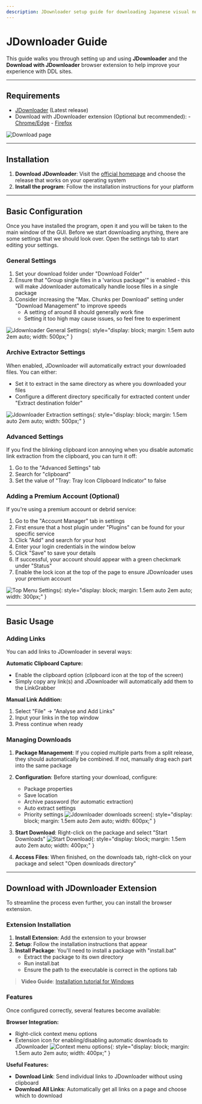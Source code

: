 ```yaml
---
description: JDownloader setup guide for downloading Japanese visual novels. Automate VN downloads from file hosting services, handle split archives, and manage bulk downloads efficiently.
---
```


# JDownloader Guide

This guide walks you through setting up and using **JDownloader** and the **Download with JDownloader** browser extension to help improve your experience with DDL sites.

---

## Requirements

- [JDownloader](https://jdownloader.org/download/index) (Latest release)
- Download with JDownloader extension (Optional but recommended):
      - [Chrome/Edge](https://chromewebstore.google.com/detail/download-with-jdownloader/jfpmbokkdeapjommajdfmmheiiakdlgo)
      - [Firefox](https://addons.mozilla.org/en-US/firefox/addon/download-with-jdownloader/)

![Download page](assets/jdownloader1.png)

---

## Installation

1. **Download JDownloader**: Visit the [official homepage](https://jdownloader.org/download/index) and choose the release that works on your operating system
2. **Install the program**: Follow the installation instructions for your platform

---

## Basic Configuration

Once you have installed the program, open it and you will be taken to the main window of the GUI. Before we start downloading anything, there are some settings that we should look over. Open the settings tab to start editing your settings.

### General Settings

1. Set your download folder under "Download Folder"
2. Ensure that "Group single files in a 'various package'" is enabled - this will make Jdownloader automatically handle loose files in a single package
3. Consider increasing the "Max. Chunks per Download" setting under "Download Management" to improve speeds
     - A setting of around 8 should generally work fine
     - Setting it too high may cause issues, so feel free to experiment

![Jdownloader General Settings](assets/jdownloader3.png){: style="display: block; margin: 1.5em auto 2em auto; width: 500px;" }

### Archive Extractor Settings

When enabled, JDownloader will automatically extract your downloaded files. You can either:

- Set it to extract in the same directory as where you downloaded your files
- Configure a different directory specifically for extracted content under "Extract destination folder"

![Jdownloader Extraction settings](assets/jdownloader2.png){: style="display: block; margin: 1.5em auto 2em auto; width: 500px;" }

### Advanced Settings

If you find the blinking clipboard icon annoying when you disable automatic link extraction from the clipboard, you can turn it off:

1. Go to the "Advanced Settings" tab
2. Search for "clipboard"
3. Set the value of "Tray: Tray Icon Clipboard Indicator" to false

### Adding a Premium Account (Optional)

If you're using a premium account or debrid service:

1. Go to the "Account Manager" tab in settings
2. First ensure that a host plugin under "Plugins" can be found for your specific service
3. Click "Add" and search for your host
4. Enter your login credentials in the window below
5. Click "Save" to save your details
6. If successful, your account should appear with a green checkmark under "Status"
7. Enable the lock icon at the top of the page to ensure JDownloader uses your premium account

![Top Menu Settings](assets/jdownloader4.png){: style="display: block; margin: 1.5em auto 2em auto; width: 300px;" }

---

## Basic Usage

### Adding Links

You can add links to JDownloader in several ways:

**Automatic Clipboard Capture:**

- Enable the clipboard option (clipboard icon at the top of the screen)
- Simply copy any link(s) and JDownloader will automatically add them to the LinkGrabber

**Manual Link Addition:**

1. Select "File" → "Analyse and Add Links"
2. Input your links in the top window
3. Press continue when ready

### Managing Downloads

1. **Package Management**: If you copied multiple parts from a split release, they should automatically be combined. If not, manually drag each part into the same package
2. **Configuration**: Before starting your download, configure:

    - Package properties
    - Save location
    - Archive password (for automatic extraction)
    - Auto extract settings
    - Priority settings
![Jdownloader downloads screen](assets/jdownloader5.png){: style="display: block; margin: 1.5em auto 2em auto; width: 600px;" }

3. **Start Download**: Right-click on the package and select "Start Downloads"
![Start Download](assets/jdownloader6.png){: style="display: block; margin: 1.5em auto 2em auto; width: 400px;" }

4. **Access Files**: When finished, on the downloads tab, right-click on your package and select "Open downloads directory"

---

## Download with JDownloader Extension

To streamline the process even further, you can install the browser extension.

### Extension Installation

1. **Install Extension**: Add the extension to your browser
2. **Setup**: Follow the installation instructions that appear
3. **Install Package**: You'll need to install a package with "install.bat"
   - Extract the package to its own directory
   - Run install.bat
   - Ensure the path to the executable is correct in the options tab

> **Video Guide**: [Installation tutorial for Windows](https://www.youtube.com/watch?v=yZAoy8SOd7o)

### Features

Once configured correctly, several features become available:

**Browser Integration:**

- Right-click context menu options
- Extension icon for enabling/disabling automatic downloads to JDownloader
![Context menu options](assets/Jdownloader7.png){: style="display: block; margin: 1.5em auto 2em auto; width: 400px;" }

**Useful Features:**

- **Download Link**: Send individual links to JDownloader without using clipboard
- **Download All Links**: Automatically get all links on a page and choose which to download
